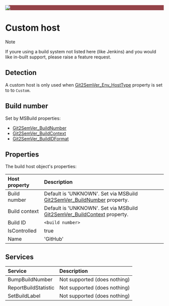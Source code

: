 ﻿---
uid: custom-host
---

<div style="background-color:#944248;padding:0px;margin-bottom:0.5em">
  <img src="https://noetictools.github.io/Git2SemVer.MSBuild/Images/Git2SemVer_banner_840x70.png"/>
</div>

# Custom host

> [!NOTE]
> If youre using a build system not listed here (like Jenkins) and you would like in-built support, please raise a feature request.

## Detection

A custom host is only used when [Git2SemVer_Env_HostType](xref:msbuild-properties##inputs) property is set to to `Custom`.

## Build number

Set by MSBuild properties:

* [Git2SemVer_BuildNumber](xref:msbuild-properties##inputs)
* [Git2SemVer_BuildContext](xref:msbuild-properties##inputs)
* [Git2SemVer_BuildIDFormat](xref:msbuild-properties##inputs)

## Properties

The build host object's properties:

| Host property | Description  |
|:-- |:-- |
| Build number  | Default is 'UNKNOWN'. Set via MSBuild [Git2SemVer_BuildNumber](xref:msbuild-properties##inputs) property. |
| Build context | Default is 'UNKNOWN'. Set via MSBuild [Git2SemVer_BuildContext](xref:msbuild-properties##inputs) property. |
| Build ID      | `<build number>` |
| IsControlled          | true          |
| Name                  | 'GitHub'    |

## Services

| Service | Description  |
|:-- |:-- |
| BumpBuildNumber       | Not supported (does nothing) |
| ReportBuildStatistic  | Not supported (does nothing) |
| SetBuildLabel         | Not supported (does nothing) |

